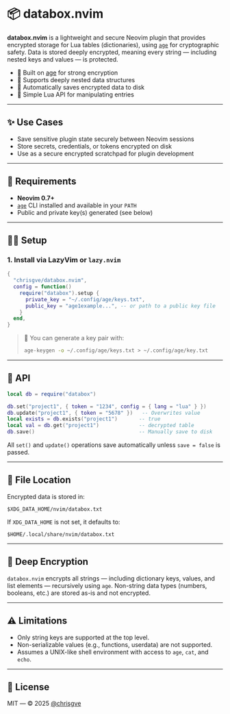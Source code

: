 # 📦 databox.nvim

**databox.nvim** is a lightweight and secure Neovim plugin that provides encrypted storage for Lua tables (dictionaries), using [`age`](https://age-encryption.org) for cryptographic safety. Data is stored deeply encrypted, meaning every string — including nested keys and values — is protected.

- 🔐 Built on [age](https://github.com/FiloSottile/age) for strong encryption
- 🧐 Supports deeply nested data structures
- 📂 Automatically saves encrypted data to disk
- 🧰 Simple Lua API for manipulating entries

---

## ✨ Use Cases

- Save sensitive plugin state securely between Neovim sessions
- Store secrets, credentials, or tokens encrypted on disk
- Use as a secure encrypted scratchpad for plugin development

---

## 🔧 Requirements

- **Neovim 0.7+**
- [`age`](https://github.com/FiloSottile/age) CLI installed and available in your `PATH`
- Public and private key(s) generated (see below)

---

## 🧑‍🏫 Setup

### 1. Install via LazyVim or `lazy.nvim`

```lua
{
  "chrisgve/databox.nvim",
  config = function()
    require("databox").setup {
      private_key = "~/.config/age/keys.txt",
      public_key = "age1example...", -- or path to a public key file
    }
  end,
}
```

> 🔐 You can generate a key pair with:
>
> ```bash
> age-keygen -o ~/.config/age/keys.txt > ~/.config/age/key.txt
> ```

---

## 🧪 API

```lua
local db = require("databox")

db.set("project1", { token = "1234", config = { lang = "lua" } })
db.update("project1", { token = "5678" })   -- Overwrites value
local exists = db.exists("project1")       -- true
local val = db.get("project1")             -- decrypted table
db.save()                                  -- Manually save to disk
```

All `set()` and `update()` operations save automatically unless `save = false` is passed.

---

## 📁 File Location

Encrypted data is stored in:

```
$XDG_DATA_HOME/nvim/databox.txt
```

If `XDG_DATA_HOME` is not set, it defaults to:

```
$HOME/.local/share/nvim/databox.txt
```

---

## 🔐 Deep Encryption

`databox.nvim` encrypts all strings — including dictionary keys, values, and list elements — recursively using `age`.
Non-string data types (numbers, booleans, etc.) are stored as-is and not encrypted.

---

## ⚠️ Limitations

- Only string keys are supported at the top level.
- Non-serializable values (e.g., functions, userdata) are not supported.
- Assumes a UNIX-like shell environment with access to `age`, `cat`, and `echo`.

---

## 📝 License

MIT — © 2025 [@chrisgve](https://github.com/chrisgve)
